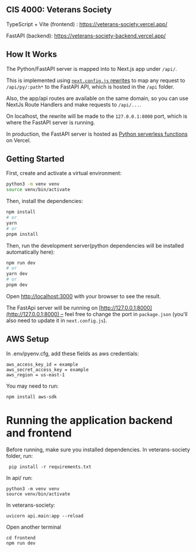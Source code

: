 ## CIS 4000: Veterans Society

TypeScript + Vite (frontend) : https://veterans-society.vercel.app/


FastAPI (backend): https://veterans-society-backend.vercel.app/


## How It Works

The Python/FastAPI server is mapped into to Next.js app under `/api/`.

This is implemented using [`next.config.js` rewrites](https://github.com/digitros/nextjs-fastapi/blob/main/next.config.js) to map any request to `/api/py/:path*` to the FastAPI API, which is hosted in the `/api` folder.

Also, the app/api routes are available on the same domain, so you can use NextJs Route Handlers and make requests to `/api/...`.

On localhost, the rewrite will be made to the `127.0.0.1:8000` port, which is where the FastAPI server is running.

In production, the FastAPI server is hosted as [Python serverless functions](https://vercel.com/docs/concepts/functions/serverless-functions/runtimes/python) on Vercel.



## Getting Started

First, create and activate a virtual environment:

```bash
python3 -m venv venv
source venv/bin/activate
```

Then, install the dependencies:

```bash
npm install
# or
yarn
# or
pnpm install
```

Then, run the development server(python dependencies will be installed automatically here):

```bash
npm run dev
# or
yarn dev
# or
pnpm dev
```

Open [http://localhost:3000](http://localhost:3000) with your browser to see the result.

The FastApi server will be running on [http://127.0.0.1:8000](http://127.0.0.1:8000) – feel free to change the port in `package.json` (you'll also need to update it in `next.config.js`).


## AWS Setup
In .env/pyenv.cfg, add these fields as aws credentials:
```
aws_access_key_id = example
aws_secret_access_key = example
aws_region = us-east-1
```

You may need to run: 
```
npm install aws-sdk
```

# Running the application backend and frontend
Before running, make sure you installed dependencies. In veterans-society folder, run:
```
 pip install -r requirements.txt
```
In api/ run:
```
python3 -m venv venv
source venv/bin/activate
```

In veterans-society:
```
uvicorn api.main:app --reload   
```

Open another terminal
```
cd frontend
npm run dev
```
